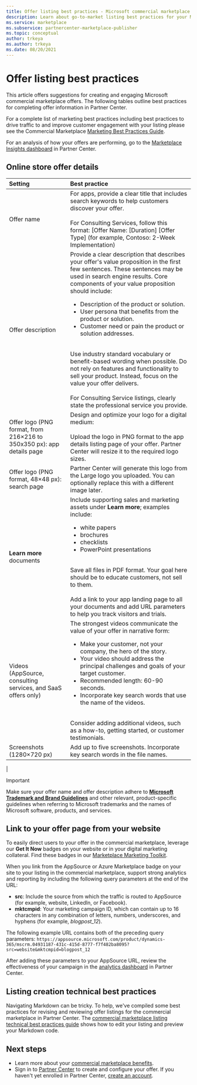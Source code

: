 ```yaml
---
title: Offer listing best practices - Microsoft commercial marketplace
description: Learn about go-to-market listing best practices for your Microsoft AppSource and Azure Marketplace offers.
ms.service: marketplace
ms.subservice: partnercenter-marketplace-publisher
ms.topic: conceptual
author: trkeya
ms.author: trkeya
ms.date: 08/20/2021
---
```


# Offer listing best practices

This article offers suggestions for creating and engaging Microsoft commercial marketplace offers. The following tables outline best practices for completing offer information in Partner Center.

For a complete list of marketing best practices including best practices to drive traffic to and improve customer engagement with your listing please see the Commercial Marketplace [Marketing Best Practices Guide](https://aka.ms/marketplacebestpracticesguide).

For an analysis of how your offers are performing, go to the [Marketplace Insights dashboard](https://go.microsoft.com/fwlink/?linkid=2165936) in Partner Center.

## Online store offer details

| Setting | Best practice |
|:--- |:--- |  
| Offer name | For apps, provide a clear title that includes search keywords to help customers discover your offer.<br><br>For Consulting Services, follow this format: [Offer Name: [Duration] [Offer Type] (for example, Contoso: 2-Week Implementation) |
| Offer description | Provide a clear description that describes your offer's value proposition in the first few sentences. These sentences may be used in search engine results. Core components of your value proposition should include:<ul><li>Description of the product or solution.</li><li>User persona that benefits from the product or solution.</li><li>Customer need or pain the product or solution addresses.</li></ul><br>Use industry standard vocabulary or benefit-based wording when possible. Do not rely on features and functionality to sell your product. Instead, focus on the value your offer delivers.<br><br>For Consulting Service listings, clearly state the professional service you provide. |
| Offer logo (PNG format, from 216×216 to 350x350 px): app details page | Design and optimize your logo for a digital medium:<br><br>Upload the logo in PNG format to the app details listing page of your offer. Partner Center will resize it to the required logo sizes. |
| Offer logo (PNG format, 48×48 px): search page | Partner Center will generate this logo from the Large logo you uploaded. You can optionally replace this with a different image later. |
**Learn more** documents | Include supporting sales and marketing assets under **Learn more**; examples include:<ul><li>white papers</li><li>brochures</li><li>checklists</li><li>PowerPoint presentations</li></ul><br>Save all files in PDF format. Your goal here should be to educate customers, not sell to them.<br><br>Add a link to your app landing page to all your documents and add URL parameters to help you track visitors and trials. |
| Videos (AppSource, consulting services, and SaaS offers only) | The strongest videos communicate the value of your offer in narrative form:<ul><li>Make your customer, not your company, the hero of the story.</li><li>Your video should address the principal challenges and goals of your target customer.</li><li>Recommended length: 60-90 seconds.</li><li>Incorporate key search words that use the name of the videos.</li></ul><br>Consider adding additional videos, such as a how-to, getting started, or customer testimonials. |
| Screenshots (1280×720 px) | Add up to five screenshots. Incorporate key search words in the file names. |
|

> [!IMPORTANT]
> Make sure your offer name and offer description adhere to **[Microsoft Trademark and Brand Guidelines](https://www.microsoft.com/en-us/legal/intellectualproperty/trademarks/usage/general.aspx)** and other relevant, product-specific guidelines when referring to Microsoft trademarks and the names of Microsoft software, products, and services.

## Link to your offer page from your website

To easily direct users to your offer in the commercial marketplace, leverage our **Get It Now** badges on your website or in your digital marketing collateral. Find these badges in our [Marketplace Marketing Toolkit](/asset/collection/azure-marketplace-and-appsource-publisher-toolkit#/).

When you link from the AppSource or Azure Marketplace badge on your site to your listing in the commercial marketplace, support strong analytics and reporting by including the following query parameters at the end of the URL:
* **src**: Include the source from which the traffic is routed to AppSource (for example, website, LinkedIn, or Facebook).
* **mktcmpid**: Your marketing campaign ID, which can contain up to 16 characters in any combination of letters, numbers, underscores, and hyphens (for example, *blogpost_12*).

The following example URL contains both of the preceding query parameters:
`https://appsource.microsoft.com/product/dynamics-365/mscrm.04931187-431c-415d-8777-f7f482ba8095?src=website&mktcmpid=blogpost_12`

After adding these parameters to your AppSource URL, review the effectiveness of your campaign in the [analytics dashboard](https://go.microsoft.com/fwlink/?linkid=2165765) in Partner Center.

## Listing creation technical best practices

Navigating Markdown can be tricky. To help, we've compiled some best practices for revising and reviewing offer listings for the commercial marketplace in Partner Center. The [commercial marketplace listing technical best practices guide](/collection/azure-marketplace-and-appsource-publisher-toolkit#/) shows how to edit your listing and preview your Markdown code.

## Next steps

- Learn more about your [commercial marketplace benefits](./gtm-your-marketplace-benefits.md).
- Sign in to [Partner Center](https://go.microsoft.com/fwlink/?linkid=2165290) to create and configure your offer. If you haven't yet enrolled in Partner Center, [create an account](create-account.md).

